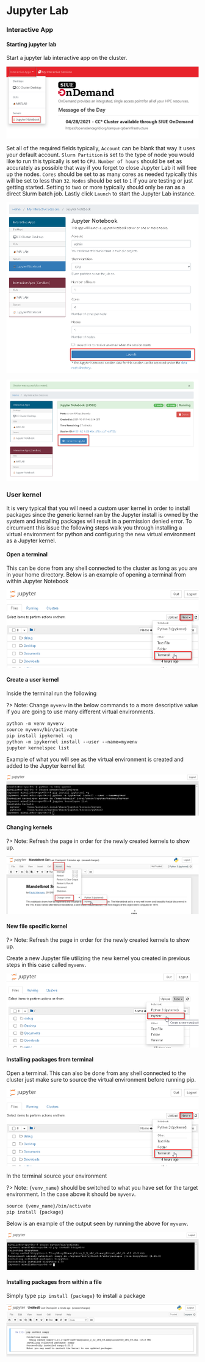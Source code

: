 # Jupyter Lab

### Interactive App

#### Starting jupyter lab

Start a jupyter lab interactive app on the cluster.

![Interactive App](_media/tutorials/jupyter-lab-interactive-app.png ':size=50%')

Set all of the required fields typically, `Account` can be blank that way it uses your default account.
`Slurm Partition` is set to the type of node you would like to run this typically is set to `CPU`.
`Number of hours` should be set as accurately as possible that way if you forget to close Jupyter Lab it will free up the nodes.
`Cores` should be set to as many cores as needed typically this will be set to less than `32`.
`Nodes` should be set to `1` if you are testing or just getting started. Setting to two or more typically should only be ran as a direct Slurm batch job. Lastly click `Launch` to start the Jupyter Lab instance.

![Launch](_media/tutorials/jupyter-lab-launch.png ':size=50%')

![Connect](_media/tutorials/jupyter-lab-connect.png ':size=50%')

### User kernel

It is very typical that you will need a custom user kernel in order to install packages since the generic kernel ran by the Jupyter install is owned by the system and installing packages will result in a permission denied error. To circumvent this issue the following steps walk you through installing a virtual environment for python and configuring the new virtual environment as a Jupyter kernel.

#### Open a terminal

This can be done from any shell connected to the cluster as long as you are in your home directory. Below is an example of opening a terminal from within Jupyter Notebook

![Terminal](_media/tutorials/jupyter-lab-terminal.png ':size=50%')

#### Create a user kernel

Inside the terminal run the following

?> Note: Change `myvenv` in the below commands to a more descriptive value if you are going to use many different virtual environments.

```
python -m venv myvenv
source myvenv/bin/activate
pip install ipykernel -q
python -m ipykernel install --user --name=myvenv
jupyter kernelspec list
```

Example of what you will see as the virtual environment is created and added to the Jupyter kernel list

![Virtual Environment](_media/tutorials/jupyter-lab-terminal-venv.png ':size=50%')

#### Changing kernels

?> Note: Refresh the page in order for the newly created kernels to show up.

![Changing Kernel](_media/tutorials/jupyter-lab-change-kernel.png ':size=50%')

#### New file specific kernel

?> Note: Refresh the page in order for the newly created kernels to show up.

Create a new Jupyter file utilizing the new kernel you created in previous steps in this case called `myvenv`.

![New File Kernel](_media/tutorials/jupyter-lab-kernel-new.png ':size=50%')

#### Installing packages from terminal

Open a terminal. This can also be done from any shell connected to the cluster just make sure to source the virtual environment before running pip.

![Terminal](_media/tutorials/jupyter-lab-terminal.png ':size=50%')

In the terminal source your environment

?> Note: `{venv_name}` should be switched to what you have set for the target environment. In the case above it should be `myvenv`.

```
source {venv_name}/bin/activate
pip install {package}
```

Below is an example of the output seen by running the above for `myvenv`.

![Install Example Terminal](_media/tutorials/jupyter-lab-terminal-install-example.png ':size=50%')


#### Installing packages from within a file

Simply type `pip install {package}` to install a package

![Install Example File](_media/tutorials/jupyter-lab-kernel-new-install-example.png ':size=50%')
